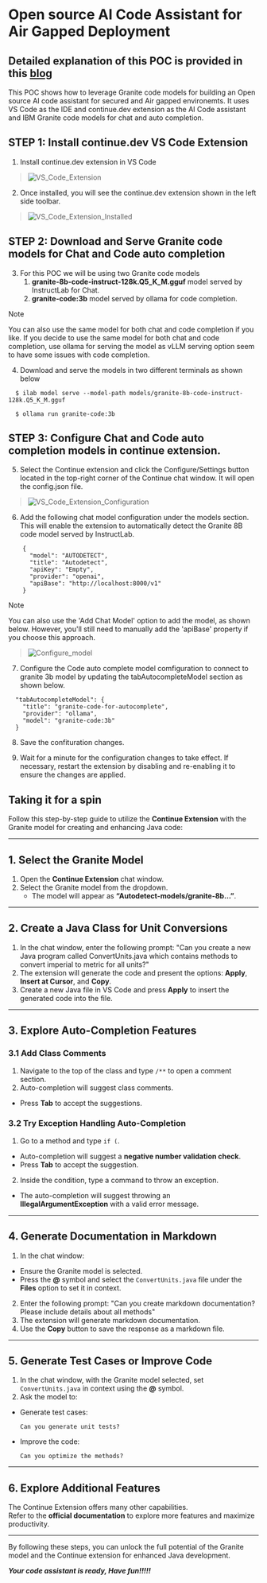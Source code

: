 # Open source AI Code Assistant for Air Gapped Deployment

## Detailed explanation of this POC is provided in this [blog](https://medium.com/@ahilanp/part-iii-fine-tuning-beyond-the-buzz-highlighting-the-impact-of-ai-in-modernizing-application-74fb748d894b) ##

This POC shows how to leverage Granite code models for building an Open source AI code assistant for secured and Air gapped environemts. It uses VS Code as the IDE and continue.dev extension as the AI Code assistant and IBM Granite code models for chat and auto completion. 

## STEP 1: Install continue.dev VS Code Extension

1. Install continue.dev extension in VS Code 
>![VS_Code_Extension](../images/Extenion.png)  
   

2. Once installed, you will see the continue.dev extension shown in the left side toolbar.
>![VS_Code_Extension_Installed](../images/Extension_Installed.png) 

## STEP 2: Download and Serve Granite code models for Chat and Code auto completion

3. For this POC we will be using two Granite code models
   1. **granite-8b-code-instruct-128k.Q5_K_M.gguf** model served by InstructLab for Chat.
   2. **granite-code:3b** model served by ollama for code completion.

 >[!NOTE]
 >You can also use the same model for both chat and code completion if you like. If you decide to use the same model for both chat and code completion, use ollama for serving the model as vLLM serving option seem to have some issues with code completion.

4. Download and serve the models in two different terminals as shown below
```
  $ ilab model serve --model-path models/granite-8b-code-instruct-128k.Q5_K_M.gguf

  $ ollama run granite-code:3b
```

## STEP 3: Configure Chat and Code auto completion models in continue extension.  

5. Select the Continue extension and click the Configure/Settings button located in the top-right corner of the Continue chat window. It will open the config.json file. 
>![VS_Code_Extension_Configuration](../images/configure-continue.png) 

6. Add the following chat model configuration under the models section. This will enable the extension to automatically detect the Granite 8B code model served by InstructLab.

```
    {
      "model": "AUTODETECT",
      "title": "Autodetect",
      "apiKey": "Empty",
      "provider": "openai",
      "apiBase": "http://localhost:8000/v1"
    }
```
 >[!NOTE]
 >You can also use the 'Add Chat Model' option to add the model, as shown below. However, you'll still need to manually add the 'apiBase' property if you choose this approach.

>![Configure_model](../images/add-chat-model-window.png)

7. Configure the Code auto complete model comfiguration to connect to granite 3b model by updating the tabAutocompleteModel section as shown below.

```
  "tabAutocompleteModel": {
    "title": "granite-code-for-autocomplete",
    "provider": "ollama",
    "model": "granite-code:3b"
  }
```

8. Save the confituration changes.
   
9. Wait for a minute for the configuration changes to take effect. If necessary, restart the extension by disabling and re-enabling it to ensure the changes are applied.

## Taking it for a spin

Follow this step-by-step guide to utilize the **Continue Extension** with the Granite model for creating and enhancing Java code:

---

## 1. Select the Granite Model
1. Open the **Continue Extension** chat window.
2. Select the Granite model from the dropdown.  
   - The model will appear as **“Autodetect-models/granite-8b…”**.


---

## 2. Create a Java Class for Unit Conversions
1. In the chat window, enter the following prompt:  "Can you create a new Java program called ConvertUnits.java which contains methods to convert imperial to metric for all units?"
2. The extension will generate the code and present the options: **Apply**, **Insert at Cursor**, and **Copy**.
3. Create a new Java file in VS Code and press **Apply** to insert the generated code into the file.


---

## 3. Explore Auto-Completion Features
### 3.1 Add Class Comments
1. Navigate to the top of the class and type `/**` to open a comment section.
2. Auto-completion will suggest class comments.  
- Press **Tab** to accept the suggestions.


### 3.2 Try Exception Handling Auto-Completion
1. Go to a method and type `if (`.  
- Auto-completion will suggest a **negative number validation check**.
- Press **Tab** to accept the suggestion.
2. Inside the condition, type a command to throw an exception.  
- The auto-completion will suggest throwing an **IllegalArgumentException** with a valid error message.


---

## 4. Generate Documentation in Markdown
1. In the chat window:
- Ensure the Granite model is selected.
- Press the **@** symbol and select the `ConvertUnits.java` file under the **Files** option to set it in context.
2. Enter the following prompt:  "Can you create markdown documentation? Please include details about all methods"
3. The extension will generate markdown documentation.
4. Use the **Copy** button to save the response as a markdown file.


---

## 5. Generate Test Cases or Improve Code
1. In the chat window, with the Granite model selected, set `ConvertUnits.java` in context using the **@** symbol.
2. Ask the model to:  
- Generate test cases:  
  ```
  Can you generate unit tests?
  ```
- Improve the code:  
  ```
  Can you optimize the methods?
  ```


---

## 6. Explore Additional Features
The Continue Extension offers many other capabilities.  
Refer to the **official documentation** to explore more features and maximize productivity.

---

By following these steps, you can unlock the full potential of the Granite model and the Continue extension for enhanced Java development.


   


***Your code assistant is ready, Have fun!!!!!***


